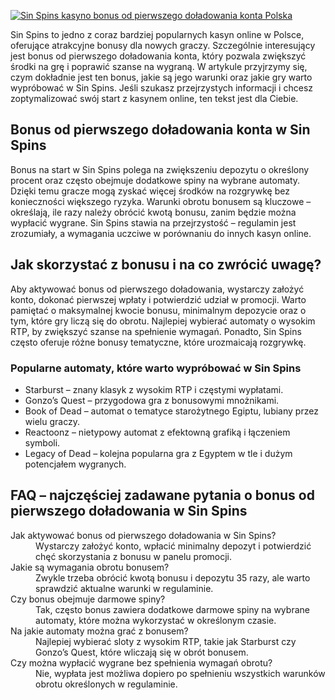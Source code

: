 [![Sin Spins kasyno bonus od pierwszego doładowania konta Polska](https://123-caf.pages.dev/gitsignup.png)](https://vrmoo.ru/Bt82HjjY)

<div>Sin Spins to jedno z coraz bardziej popularnych kasyn online w Polsce, oferujące atrakcyjne bonusy dla nowych graczy. Szczególnie interesujący jest bonus od pierwszego doładowania konta, który pozwala zwiększyć środki na grę i poprawić szanse na wygraną. W artykule przyjrzymy się, czym dokładnie jest ten bonus, jakie są jego warunki oraz jakie gry warto wypróbować w Sin Spins. Jeśli szukasz przejrzystych informacji i chcesz zoptymalizować swój start z kasynem online, ten tekst jest dla Ciebie.</div>  <h2>Bonus od pierwszego doładowania konta w Sin Spins</h2> <p>Bonus na start w Sin Spins polega na zwiększeniu depozytu o określony procent oraz często obejmuje dodatkowe spiny na wybrane automaty. Dzięki temu gracze mogą zyskać więcej środków na rozgrywkę bez konieczności większego ryzyka. Warunki obrotu bonusem są kluczowe – określają, ile razy należy obrócić kwotą bonusu, zanim będzie można wypłacić wygrane. Sin Spins stawia na przejrzystość – regulamin jest zrozumiały, a wymagania uczciwe w porównaniu do innych kasyn online.</p>  <h2>Jak skorzystać z bonusu i na co zwrócić uwagę?</h2> <p>Aby aktywować bonus od pierwszego doładowania, wystarczy założyć konto, dokonać pierwszej wpłaty i potwierdzić udział w promocji. Warto pamiętać o maksymalnej kwocie bonusu, minimalnym depozycie oraz o tym, które gry liczą się do obrotu. Najlepiej wybierać automaty o wysokim RTP, by zwiększyć szanse na spełnienie wymagań. Ponadto, Sin Spins często oferuje różne bonusy tematyczne, które urozmaicają rozgrywkę.</p>  <h3>Popularne automaty, które warto wypróbować w Sin Spins</h3> <ul>   <li>Starburst – znany klasyk z wysokim RTP i częstymi wypłatami.</li>   <li>Gonzo’s Quest – przygodowa gra z bonusowymi mnożnikami.</li>   <li>Book of Dead – automat o tematyce starożytnego Egiptu, lubiany przez wielu graczy.</li>   <li>Reactoonz – nietypowy automat z efektowną grafiką i łączeniem symboli.</li>   <li>Legacy of Dead – kolejna popularna gra z Egyptem w tle i dużym potencjałem wygranych.</li> </ul>  <h2>FAQ – najczęściej zadawane pytania o bonus od pierwszego doładowania w Sin Spins</h2> <dl>   <dt>Jak aktywować bonus od pierwszego doładowania w Sin Spins?</dt>   <dd>Wystarczy założyć konto, wpłacić minimalny depozyt i potwierdzić chęć skorzystania z bonusu w panelu promocji.</dd>      <dt>Jakie są wymagania obrotu bonusem?</dt>   <dd>Zwykle trzeba obrócić kwotą bonusu i depozytu 35 razy, ale warto sprawdzić aktualne warunki w regulaminie.</dd>      <dt>Czy bonus obejmuje darmowe spiny?</dt>   <dd>Tak, często bonus zawiera dodatkowe darmowe spiny na wybrane automaty, które można wykorzystać w określonym czasie.</dd>      <dt>Na jakie automaty można grać z bonusem?</dt>   <dd>Najlepiej wybierać sloty z wysokim RTP, takie jak Starburst czy Gonzo’s Quest, które wliczają się w obrót bonusem.</dd>      <dt>Czy można wypłacić wygrane bez spełnienia wymagań obrotu?</dt>   <dd>Nie, wypłata jest możliwa dopiero po spełnieniu wszystkich warunków obrotu określonych w regulaminie.</dd> </dl> </div>